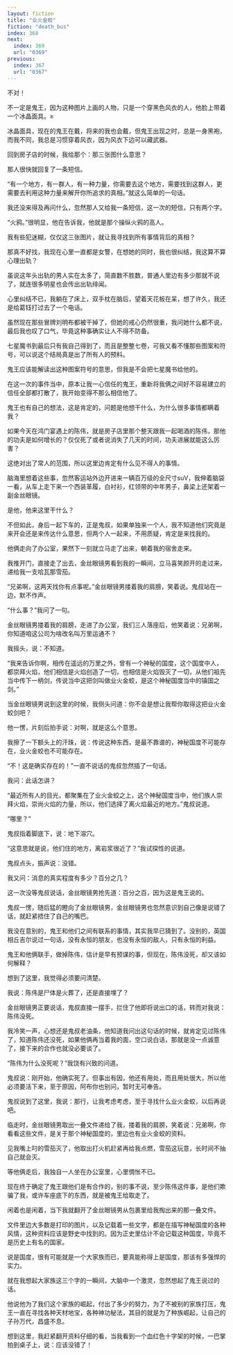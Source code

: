 ```yaml
---
layout: fiction
title: "业火金蛟"
fiction: "death_bus"
index: 368
next:
  index: 369
  url: "0369"
previous:
  index: 367
  url: "0367"
---
```

不对！

不一定是鬼王，因为这种图片上画的人物，只是一个穿黑色风衣的人，他脸上带着一个冰晶面具。≥

冰晶面具，现在的鬼王在戴，将来的我也会戴，但鬼王出现之时，总是一身黑袍，而我不同，我总是习惯穿着风衣，因为风衣下边可以藏武器。

回到房子店的时候，我给那个：那三张图什么意思？

那人很快就回复了一条短信。

“有一个地方，有一群人，有一种力量，你需要去这个地方，需要找到这群人，更需要去利用这种力量来解开你所追求的真相。”就这么简单的一句话。

我还没来得及再问什么，忽然那人又给我一条短信，这一次的短信，只有两个字。

“火鸦。”很明显，他在告诉我，他就是那个操纵火鸦的高人。

我有些犯迷糊，仅仅这三张图片，就让我寻找到所有事情背后的真相？

那真不好找，我现在心里一直都是女警，在想她的同时，我也很纠结，我这算不算心理出轨？

虽说这年头出轨的男人实在太多了，简直数不胜数，普通人里边有多少那就不说了，就连很多明星也会传出出轨绯闻。

心里纠结不已，我躺在了床上，双手枕在脑后，望着天花板在呆，想了许久，我还是给葛钰打过去了一个电话。

虽然现在那些冒牌刘明布都被干掉了，但她的戒心仍然很重，我问她什么都不说，最后我也叹了口气，毕竟这种事确实让人不得不防备。

七星魔书到最后只有我自己得到了，而且是整整七卷，可我又看不懂那些图案和符号，可以说这个结局真是出了所有人的预料。

鬼王应该能解读出这种图案符号的意思，但我是不会把七星魔书给他的。

在这一次的事件当中，原本让我一心信任的鬼王，重新将我俩之间好不容易建立的信任全部都打散了，我开始变得不那么相信他了。

鬼王也有自己的想法，这是肯定的，问题是他想干什么，为什么很多事情都瞒着我？

如果今天在鸿门宴遇上的陈伟，就是房子店里那个整天跟我一起喝酒的陈伟，那他的功夫是如何增长的？仅仅死了或者说消失了几天的时间，功夫进展就能这么厉害？

这绝对出了常人的范围，所以这里边肯定有什么见不得人的事情。

脑海里想着这些事，忽然客运站外边开进来一辆百万级的全尺寸suV，我伸着脑袋一看，从车上走下来一个西装革履，白衬衫，红领带的中年男子，鼻梁上还架着一副金丝眼镜。

是他，他来这里干什么？

不但如此，身后一起下车的，正是鬼叔，如果单独来一个人，我不知道他们究竟是来开会还是来传达什么意思，但两个人一起来，不用质疑，肯定是来找我的。

他俩走向了办公室，果然下一刻就立马走了出来，朝着我的宿舍走来。

我推开门，直接走了出去，金丝眼镜男看到我的一瞬间，立马喜笑颜开的走过来，递给我一支哈瓦那雪茄。

“兄弟啊，这两天找你有点事呢。”金丝眼镜男搂着我的肩膀，笑着说。鬼叔站在一边，默不作声。

“什么事？”我问了一句。

金丝眼镜男搂着我的肩膀，走进了办公室，我们三人落座后，他笑着说：兄弟啊，你知道咱这公司为啥改名叫万里运通不？

我摇头，说：不知道。

“我来告诉你啊，相传在遥远的万里之外，曾有一个神秘的国度，这个国度中人，都崇拜火焰，他们相信是火焰创造了一切，也相信是火焰毁灭了一切，从他们祖先当中传下一柄剑，传说当中这把剑叫做业火金蛟，是这个神秘国度当中的镇国之剑。”

当金丝眼镜男说到这里的时候，我侧头问道：你不会是想让我帮你取得这把业火金蛟剑吧？

他一愣，片刻后拍手说：对啊，就是这么个意思。

我擦了一下额头上的汗珠，说：传说这种东西，是最不靠谱的，神秘国度不可能存在，业火金蛟也不可能存在。

“不！这是确实存在的！”一直不说话的鬼叔忽然插了一句话。

我问：此话怎讲？

“最近所有人的目光，都聚集在了业火金蛟之上，这个神秘国度当中，他们族人崇拜火焰，崇尚火焰的力量，所以，他们选择了离火焰最近的地方。”鬼叔说道。

“哪里？”

鬼叔指着脚底下，说：地下溶穴。

“这意思就是说，他们住的地方，离岩浆很近了？”我试探性的说道。

鬼叔点头，振声说：没错。

我又问：消息的真实程度有多少？百分之几？

这一次没等鬼叔说话，金丝眼镜男抢先道：百分之百，因为这是鬼王说的。

鬼叔一愣，随后猛的瞪向了金丝眼镜男，金丝眼镜男也忽然意识到自己像是说错了话，就赶紧捂住了自己的嘴巴。

我没在意别的，鬼王和他们之间有联系的事情，其实我早已猜到了。没别的，英国相丘吉尔说过一句话，没有永恒的朋友，也没有永恒的敌人，只有永恒的利益。

鬼王和他俩联手，做掉陈伟，估计是早有预谋的事，但现在，陈伟没死，却又该如何解释？

想到了这里，我觉得必须要问清楚。

我说：陈伟是尸体是火葬了，还是直接埋了？

金丝眼镜男正要说话，鬼叔直接一摆手，拦住了他即将说出口的话，转而对我说：陈伟没死。

我冷笑一声，心想还是鬼叔老油条，他知道我问出这句话的时候，就肯定见过陈伟了，知道陈伟还没死，如果他俩再当着我的面，空口说白话，那就是没一点诚意了，接下来的合作也就没必要谈了。

“陈伟为什么没死呢？”我饶有兴致的问道。

鬼叔说：刚开始，他确实死了。但事出有因，他还有用处，而且用处很大，所以他必须要活下来，至于原因，阿布你也别问，暂时无可奉告。

鬼叔说到了这里，我说：那行，让我考虑考虑，至于寻找什么业火金蛟，以后再说吧。

临走时，金丝眼镜男取出一叠文件递给了我，搂着我的肩膀，笑着说：兄弟啊，你看看这些文件，是关于那个神秘国度的，里边也有业火金蛟的资料。

见我嘴上叼的雪茄灭了，他取出打火机赶紧再给我点燃，雪茄这玩意，长时间不抽自己就会灭。

等他俩走后，我独自一人坐在办公室里，心里惆怅不已。

现在终于确定了鬼王跟他们是有合作的，别的事不说，至少陈伟这件事，是他们欺骗了我，或许车座底下的东西，就是被鬼王给取走了。

闲着也是闲着，当下我就翻开了金丝眼镜男从包裹里给我掏出来的那一叠文件。

文件里边大多数是打印的图片，以及记载着一些文字，都是在描写神秘国度的各种风情，这种资料应该是野史中找到的。因为正史里估计不会记载这种国度，毕竟不是历史上有名的国家。

说是国度，很有可能就是一个大家族而已，要真能称得上是国度，那该有多强悍的实力。

就在我想起大家族这三个字的一瞬间，大脑中一个激灵，忽然想起了鬼王说过的话。

他说他为了我们这个家族的崛起，付出了多少的努力，为了不被别的家族打压，鬼王一直在寻找各种天材地宝，各种神功秘法，其目的就是为了种族崛起，让自己的子孙万代，昌盛不息。

想到这里，我赶紧翻开资料仔细的看，当我看到一个血红色十字架的时候，一巴掌拍到桌子上，说：应该没错了！